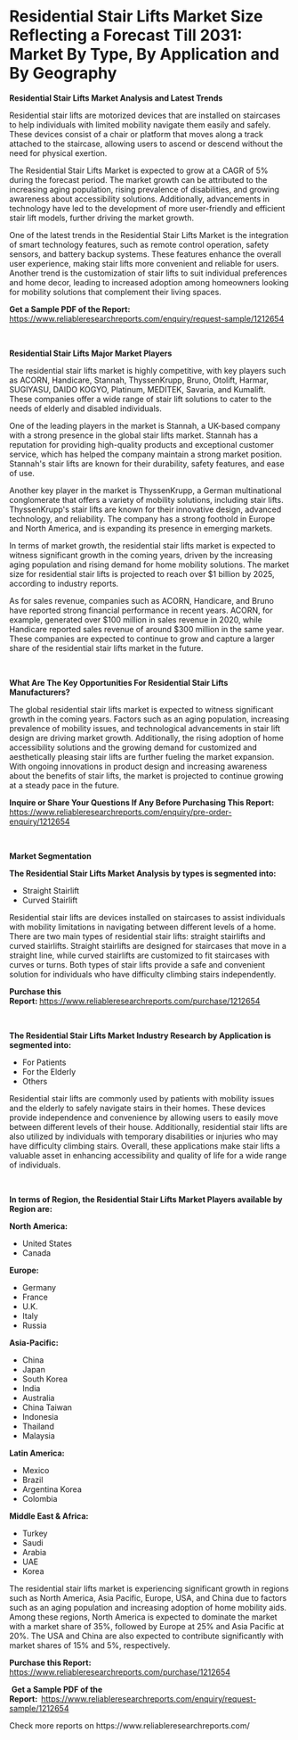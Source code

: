 <p><h1>Residential Stair Lifts Market Size Reflecting a Forecast Till 2031: Market By Type, By Application and By Geography</h1></p><p><strong>Residential Stair Lifts Market Analysis and Latest Trends</strong></p>
<p><p>Residential stair lifts are motorized devices that are installed on staircases to help individuals with limited mobility navigate them easily and safely. These devices consist of a chair or platform that moves along a track attached to the staircase, allowing users to ascend or descend without the need for physical exertion.</p><p>The Residential Stair Lifts Market is expected to grow at a CAGR of 5% during the forecast period. The market growth can be attributed to the increasing aging population, rising prevalence of disabilities, and growing awareness about accessibility solutions. Additionally, advancements in technology have led to the development of more user-friendly and efficient stair lift models, further driving the market growth.</p><p>One of the latest trends in the Residential Stair Lifts Market is the integration of smart technology features, such as remote control operation, safety sensors, and battery backup systems. These features enhance the overall user experience, making stair lifts more convenient and reliable for users. Another trend is the customization of stair lifts to suit individual preferences and home decor, leading to increased adoption among homeowners looking for mobility solutions that complement their living spaces.</p></p>
<p><strong>Get a Sample PDF of the Report:&nbsp;</strong> <a href="https://www.reliableresearchreports.com/enquiry/request-sample/1212654">https://www.reliableresearchreports.com/enquiry/request-sample/1212654</a></p>
<p>&nbsp;</p>
<p><strong>Residential Stair Lifts Major Market Players</strong></p>
<p><p>The residential stair lifts market is highly competitive, with key players such as ACORN, Handicare, Stannah, ThyssenKrupp, Bruno, Otolift, Harmar, SUGIYASU, DAIDO KOGYO, Platinum, MEDITEK, Savaria, and Kumalift. These companies offer a wide range of stair lift solutions to cater to the needs of elderly and disabled individuals.</p><p>One of the leading players in the market is Stannah, a UK-based company with a strong presence in the global stair lifts market. Stannah has a reputation for providing high-quality products and exceptional customer service, which has helped the company maintain a strong market position. Stannah's stair lifts are known for their durability, safety features, and ease of use.</p><p>Another key player in the market is ThyssenKrupp, a German multinational conglomerate that offers a variety of mobility solutions, including stair lifts. ThyssenKrupp's stair lifts are known for their innovative design, advanced technology, and reliability. The company has a strong foothold in Europe and North America, and is expanding its presence in emerging markets.</p><p>In terms of market growth, the residential stair lifts market is expected to witness significant growth in the coming years, driven by the increasing aging population and rising demand for home mobility solutions. The market size for residential stair lifts is projected to reach over $1 billion by 2025, according to industry reports.</p><p>As for sales revenue, companies such as ACORN, Handicare, and Bruno have reported strong financial performance in recent years. ACORN, for example, generated over $100 million in sales revenue in 2020, while Handicare reported sales revenue of around $300 million in the same year. These companies are expected to continue to grow and capture a larger share of the residential stair lifts market in the future.</p></p>
<p>&nbsp;</p>
<p><strong>What Are The Key Opportunities For Residential Stair Lifts Manufacturers?</strong></p>
<p><p>The global residential stair lifts market is expected to witness significant growth in the coming years. Factors such as an aging population, increasing prevalence of mobility issues, and technological advancements in stair lift design are driving market growth. Additionally, the rising adoption of home accessibility solutions and the growing demand for customized and aesthetically pleasing stair lifts are further fueling the market expansion. With ongoing innovations in product design and increasing awareness about the benefits of stair lifts, the market is projected to continue growing at a steady pace in the future.</p></p>
<p><strong>Inquire or Share Your Questions If Any Before Purchasing This Report:</strong> <a href="https://www.reliableresearchreports.com/enquiry/pre-order-enquiry/1212654">https://www.reliableresearchreports.com/enquiry/pre-order-enquiry/1212654</a></p>
<p>&nbsp;</p>
<p><strong>Market Segmentation</strong></p>
<p><strong>The Residential Stair Lifts Market Analysis by types is segmented into:</strong></p>
<p><ul><li>Straight Stairlift</li><li>Curved Stairlift</li></ul></p>
<p><p>Residential stair lifts are devices installed on staircases to assist individuals with mobility limitations in navigating between different levels of a home. There are two main types of residential stair lifts: straight stairlifts and curved stairlifts. Straight stairlifts are designed for staircases that move in a straight line, while curved stairlifts are customized to fit staircases with curves or turns. Both types of stair lifts provide a safe and convenient solution for individuals who have difficulty climbing stairs independently.</p></p>
<p><strong>Purchase this Report:&nbsp;</strong><a href="https://www.reliableresearchreports.com/purchase/1212654">https://www.reliableresearchreports.com/purchase/1212654</a></p>
<p>&nbsp;</p>
<p><strong>The Residential Stair Lifts Market Industry Research by Application is segmented into:</strong></p>
<p><ul><li>For Patients</li><li>For the Elderly</li><li>Others</li></ul></p>
<p><p>Residential stair lifts are commonly used by patients with mobility issues and the elderly to safely navigate stairs in their homes. These devices provide independence and convenience by allowing users to easily move between different levels of their house. Additionally, residential stair lifts are also utilized by individuals with temporary disabilities or injuries who may have difficulty climbing stairs. Overall, these applications make stair lifts a valuable asset in enhancing accessibility and quality of life for a wide range of individuals.</p></p>
<p>&nbsp;</p>
<p><strong>In terms of Region, the Residential Stair Lifts Market Players available by Region are:</strong></p>
<p>
    <p> <strong> North America: </strong>
        <ul>
            <li>United States</li>
            <li>Canada</li>
        </ul>
        </p> 
    <p> <strong> Europe: </strong>
        <ul>
            <li>Germany</li>
            <li>France</li>
            <li>U.K.</li>
            <li>Italy</li>
            <li>Russia</li>
        </ul>
        </p> 
    <p> <strong> Asia-Pacific: </strong>
        <ul>
            <li>China</li>
            <li>Japan</li>
            <li>South Korea</li>
            <li>India</li>
            <li>Australia</li>
            <li>China Taiwan</li>
            <li>Indonesia</li>
            <li>Thailand</li>
            <li>Malaysia</li>
        </ul>
        </p> 
    <p> <strong> Latin America: </strong>
        <ul>
            <li>Mexico</li>
            <li>Brazil</li>
            <li>Argentina Korea</li>
            <li>Colombia</li>
        </ul>
        </p> 
    <p> <strong> Middle East & Africa: </strong>
        <ul>
            <li>Turkey</li>
            <li>Saudi</li>
            <li>Arabia</li>
            <li>UAE</li>
            <li>Korea</li>
        </ul>
    </p>
    </p>
<p><p>The residential stair lifts market is experiencing significant growth in regions such as North America, Asia Pacific, Europe, USA, and China due to factors such as an aging population and increasing adoption of home mobility aids. Among these regions, North America is expected to dominate the market with a market share of 35%, followed by Europe at 25% and Asia Pacific at 20%. The USA and China are also expected to contribute significantly with market shares of 15% and 5%, respectively.</p></p>
<p><strong>Purchase this Report: </strong><a href="https://www.reliableresearchreports.com/purchase/1212654">https://www.reliableresearchreports.com/purchase/1212654</a></p>
<p>&nbsp;<strong>Get a Sample PDF of the Report:&nbsp;&nbsp;</strong><a href="https://www.reliableresearchreports.com/enquiry/request-sample/1212654">https://www.reliableresearchreports.com/enquiry/request-sample/1212654</a></p>
<p><strong></strong></p>
<p>Check more reports on https://www.reliableresearchreports.com/</p>